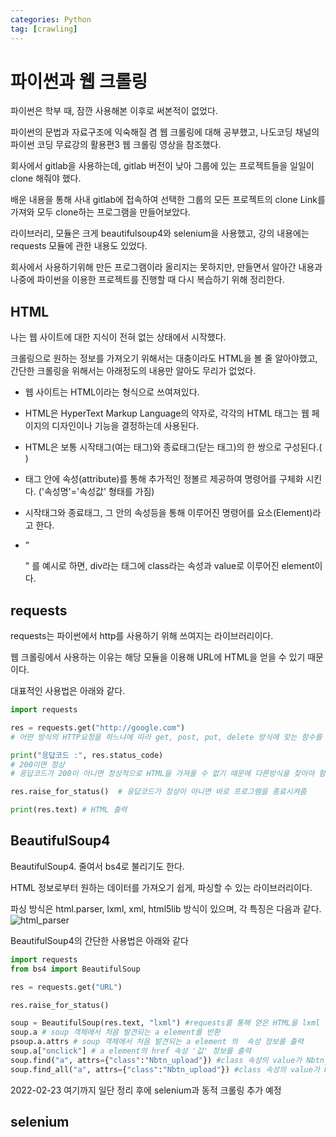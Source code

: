 ```yaml
---
categories: Python
tag: [crawling]
---
```


# 파이썬과 웹 크롤링

파이썬은 학부 때, 잠깐 사용해본 이후로 써본적이 없었다.

파이썬의 문법과 자료구조에 익숙해질 겸 웹 크롤링에 대해 공부했고, 나도코딩 채널의 파이썬 코딩 무료강의 활용편3 웹 크롤링 영상을 참조했다.

회사에서 gitlab을 사용하는데, gitlab 버전이 낮아 그룹에 있는 프로젝트들을 일일이 clone 해줘야 했다. 

배운 내용을 통해 사내 gitlab에 접속하여 선택한 그룹의 모든 프로젝트의 clone Link를 가져와 모두 clone하는 프로그램을 만들어보았다.

라이브러리, 모듈은 크게 beautifulsoup4와 selenium을 사용했고, 강의 내용에는 requests 모듈에 관한 내용도 있었다.

회사에서 사용하기위해 만든 프로그램이라 올리지는 못하지만, 만들면서 알아간 내용과 나중에 파이썬을 이용한 프로젝트를 진행할 때 다시 복습하기 위해 정리한다.


## HTML
나는 웹 사이트에 대한 지식이 전혀 없는 상태에서 시작했다.

크롤링으로 원하는 정보를 가져오기 위해서는 대충이라도 HTML을 볼 줄 알아야했고, 간단한 크롤링을 위해서는 아래정도의 내용만 알아도 무리가 없었다. 

* 웹 사이트는 HTML이라는 형식으로 쓰여져있다.

* HTML은 HyperText Markup Language의 약자로, 각각의 HTML 태그는 웹 페이지의 디자인이나 기능을 결정하는데 사용된다.

* HTML은 보통 시작태그(여는 태그)와 종료태그(닫는 태그)의 한 쌍으로 구성된다.( <tag></tag> )

* 태그 안에 속성(attribute)를 통해 추가적인 정볼르 제공하여 명령어를 구체화 시킨다. ('속성명'='속성값' 형태를 가짐)

* 시작태그와 종료태그, 그 안의 속성등을 통해 이루어진 명령어를 요소(Element)라고 한다.

* "<div class="tile-title"></div>" 를 예시로 하면, div라는 태그에 class라는 속성과 value로 이루어진 element이다.


## requests
requests는 파이썬에서 http를 사용하기 위해 쓰여지는 라이브러리이다.

웹 크롤링에서 사용하는 이유는 해당 모듈을 이용해 URL에 HTML을 얻을 수 있기 때문이다.

대표적인 사용법은 아래와 같다.

```python
import requests

res = requests.get("http://google.com")
# 어떤 방식의 HTTP요청을 하느냐에 따라 get, post, put, delete 방식에 맞는 함수를 사용.

print("응답코드 :", res.status_code) 
# 200이면 정상
# 응답코드가 200이 아니면 정상적으로 HTML을 가져올 수 없기 때문에 다른방식을 찾아야 함

res.raise_for_status()  # 응답코드가 정상이 아니면 바로 프로그램을 종료시켜줌

print(res.text) # HTML 출력
```

## BeautifulSoup4
BeautifulSoup4. 줄여서 bs4로 불리기도 한다.

HTML 정보로부터 원하는 데이터를 가져오기 쉽게, 파싱할 수 있는 라이브러리이다.

파싱 방식은  html.parser, lxml, xml, html5lib 방식이 있으며, 각 특징은 다음과 같다.
![html_parser](../../imgaes/2022-02-23-bs4/html_parser.PNG)

BeautifulSoup4의 간단한 사용법은 아래와 같다

```python
import requests
from bs4 import BeautifulSoup

res = requests.get("URL")

res.raise_for_status()  

soup = BeautifulSoup(res.text, "lxml") #requests를 통해 얻은 HTML을 lxml 파서를 통해서 BeautifulSoup 객체로 만든 것
soup.a # soup 객체에서 처음 발견되는 a element를 반환
psoup.a.attrs # soup 객체에서 처음 발견되는 a element 의  속성 정보를 출력
soup.a["onclick"] # a element의 href 속성 '값' 정보를 출력
soup.find("a", attrs={"class":"Nbtn_upload"}) #class 속성의 value가 Nbtn_upload인 첫 a element를 찾아 반환
soup.find_all("a", attrs={"class":"Nbtn_upload"}) #class 속성의 value가 Nbtn_upload인 a element를 모두 찾아 List로 반환
```
2022-02-23 여기까지 일단 정리
후에 selenium과 동적 크롤링 추가 예정
## selenium